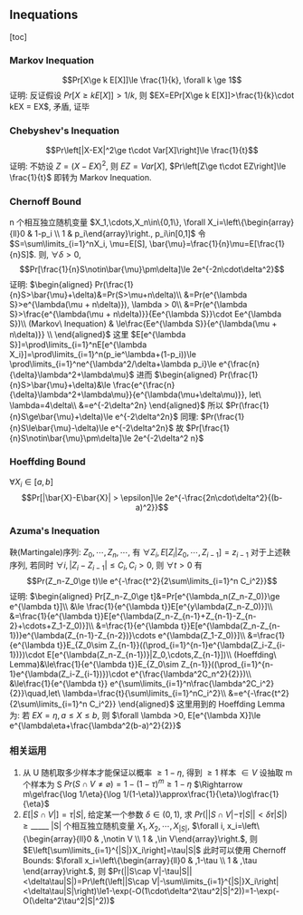 ## Inequations

[toc]

### Markov Inequation

$$Pr[X\ge k E[X]]\le \frac{1}{k}, \forall k \ge 1$$
证明: 反证假设 $Pr[X\ge k E[X]] > 1/k$, 则 $EX=EPr[X\ge k E[X]]>\frac{1}{k}\cdot kEX = EX$, 矛盾, 证毕
### Chebyshev's Inequation

$$Pr\left[|X-EX|^2\ge t\cdot Var[X]\right]\le \frac{1}{t}$$
证明: 不妨设 $Z=(X-EX)^2$, 则 $EZ=Var[X]$, $Pr\left[Z\ge t\cdot EZ\right]\le \frac{1}{t}$ 即转为 Markov Inequation.

### Chernoff Bound
n 个相互独立随机变量 $X_1,\cdots,X_n\in\{0,1\}, \forall X_i=\left\{\begin{array}{ll}0 & 1-p_i \\ 1 & p_i\end{array}\right., p_i\in[0,1]$
令 $S=\sum\limits_{i=1}^nX_i, \mu=E[S], \bar{\mu}=\frac{1}{n}\mu=E[\frac{1}{n}S]$. 则, $\forall \delta>0$, $$Pr[\frac{1}{n}S\notin\bar{\mu}\pm\delta]\le 2e^{-2n\cdot\delta^2}$$
证明: 
$\begin{aligned}
Pr(\frac{1}{n}S>\bar{\mu}+\delta)&=Pr(S>\mu+n\delta)\\
&=Pr(e^{\lambda S}>e^{\lambda(\mu + n\delta)}), \lambda > 0\\
&=Pr(e^{\lambda S}>\frac{e^{\lambda(\mu + n\delta)}}{Ee^{\lambda S}}\cdot Ee^{\lambda S})\\
(Markov\ Inequation) & \le\frac{Ee^{\lambda S}}{e^{\lambda(\mu + n\delta)}} \\
\end{aligned}$
这里 $E[e^{\lambda S}]=\prod\limits_{i=1}^nE[e^{\lambda X_i}]=\prod\limits_{i=1}^n(p_ie^\lambda+(1-p_i))\le \prod\limits_{i=1}^ne^{\lambda^2/\delta+\lambda p_i}\le e^{\frac{n}{\delta}\lambda^2+\lambda\mu}$
进而
$\begin{aligned}
Pr(\frac{1}{n}S>\bar{\mu}+\delta)&\le \frac{e^{\frac{n}{\delta}\lambda^2+\lambda\mu}}{e^{\lambda(\mu+\delta\mu)}}, let\ \lambda=4\delta\\
&=e^{-2\delta^2n}
\end{aligned}$
所以 $Pr(\frac{1}{n}S\ge\bar{\mu}+\delta)\le e^{-2\delta^2n}$
同理: $Pr(\frac{1}{n}S\le\bar{\mu}-\delta)\le e^{-2\delta^2n}$
故 $Pr[\frac{1}{n}S\notin\bar{\mu}\pm\delta]\le 2e^{-2\delta^2 n}$

### Hoeffding Bound
$\forall X_i\in[a,b]$
$$Pr[|\bar{X}-E\bar{X}| > \epsilon]\le 2e^{-\frac{2n\cdot\delta^2}{(b-a)^2}}$$

### Azuma's Inequation
鞅(Martingale)序列: $Z_0,\cdots,Z_n,\cdots$, 有 $\forall Z_i, E[Z_i|Z_0,\cdots,Z_{i-1}]=z_{i-1}$
对于上述鞅序列, 若同时 $\forall i,|Z_i-Z_{i-1}|\le C_i, C_i>0$, 则 $\forall t >0$ 有
$$Pr(Z_n-Z_0\ge t)\le e^{-\frac{t^2}{2\sum\limits_{i=1}^n C_i^2}}$$
证明:
$\begin{aligned}
Pr[Z_n-Z_0\ge t]&=Pr[e^{\lambda_n(Z_n-Z_0)}\ge e^{\lambda t}]\\
&\le \frac{1}{e^{\lambda t}}E[e^{y\lambda(Z_n-Z_0)}]\\
&=\frac{1}{e^{\lambda t}}E[e^{\lambda(Z_n-Z_{n-1}+Z_{n-1}-Z_{n-2}+\cdots+Z_1-Z_0)}]\\
&=\frac{1}{e^{\lambda t}}E[e^{\lambda(Z_n-Z_{n-1})}e^{\lambda(Z_{n-1}-Z_{n-2})}\cdots e^{\lambda(Z_1-Z_0)}]\\
&=\frac{1}{e^{\lambda t}}E_{Z_0\sim Z_{n-1}}((\prod_{i=1}^{n-1}e^{\lambda(Z_i-Z_{i-1})})\cdot E[e^{\lambda(Z_n-Z_{n-1})}|Z_0,\cdots,Z_{n-1}])\\
(Hoeffding\ Lemma)&\le\frac{1}{e^{\lambda t}}E_{Z_0\sim Z_{n-1}}((\prod_{i=1}^{n-1}e^{\lambda(Z_i-Z_{i-1})})\cdot e^{\frac{\lambda^2C_n^2}{2}})\\
&\le\frac{1}{e^{\lambda t}} e^{\sum\limits_{i=1}^n\frac{\lambda^2C_i^2}{2}}\quad,let\ \lambda=\frac{t}{\sum\limits_{i=1}^nC_i^2}\\
&=e^{-\frac{t^2}{2\sum\limits_{i=1}^n C_i^2}}
\end{aligned}$
这里用到的 Hoeffding Lemma 为: 若 $EX=\eta, a\le X\le b$, 则 $\forall \lambda >0, E[e^{\lambda X}]\le e^{\lambda\eta+\frac{\lambda^2(b-a)^2}{2}}$

### 相关运用

1. 从 U 随机取多少样本才能保证以概率 $\ge 1-\eta$, 得到 $\ge 1$ 样本 $\in V$
    设抽取 m 个样本为 S
    $Pr(S\cap V\not= \varnothing)=1-(1-\tau)^m\ge1-\eta$
    $\Rightarrow m\ge\frac{\log 1/\eta}{\log 1/(1-\eta)}\approx\frac{1}{\eta}\log\frac{1}{\eta}$
2. $E[|S\cap V|]=\tau|S|$, 给定某一个参数 $\delta \in (0,1)$, 求 $Pr(||S\cap V|-\tau|S||<\delta\tau|S|)\ge\_\_\_\_\_$
    |S| 个相互独立随机变量 $X_1,X_2,\cdots,X_{|S|}$, $\forall i, x_i=\left\{\begin{array}{ll}0 & ,\notin V \\ 1 & ,\in V\end{array}\right.$, 则 $E\left[\sum\limits_{i=1}^{|S|}X_i\right]=\tau|S|$
    此时可以使用 Chernoff Bounds: $\forall x_i=\left\{\begin{array}{ll}0 & ,1-\tau \\ 1 & ,\tau \end{array}\right.$, 
    则 $Pr(||S\cap V|-\tau|S||<\delta\tau|S|)=Pr\left(\left||S\cap V|-\sum\limits_{i=1}^{|S|}X_i\right|<\delta\tau|S|\right)\le1-\exp(-O(1\cdot\delta^2\tau^2|S|^2))=1-\exp(-O(\delta^2\tau^2|S|^2))$
